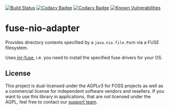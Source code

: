 [![Build Status](https://github.com/cryptomator/fuse-nio-adapter/workflows/Build/badge.svg)](https://github.com/cryptomator/fuse-nio-adapter/actions?query=workflow%3ABuild)
[![Codacy Badge](https://api.codacy.com/project/badge/Grade/47914e82b4c54f39b6150c24b83d7d09)](https://www.codacy.com/app/cryptomator/fuse-nio-adapter?utm_source=github.com&amp;utm_medium=referral&amp;utm_content=cryptomator/fuse-nio-adapter&amp;utm_campaign=Badge_Grade)
[![Codacy Badge](https://api.codacy.com/project/badge/Coverage/47914e82b4c54f39b6150c24b83d7d09)](https://www.codacy.com/app/cryptomator/fuse-nio-adapter?utm_source=github.com&utm_medium=referral&utm_content=cryptomator/fuse-nio-adapter&utm_campaign=Badge_Coverage)
[![Known Vulnerabilities](https://snyk.io/test/github/cryptomator/fuse-nio-adapter/badge.svg)](https://snyk.io/test/github/cryptomator/fuse-nio-adapter)

# fuse-nio-adapter
Provides directory contents specified by a `java.nio.file.Path` via a FUSE filesystem.

Uses [jnr-fuse](https://github.com/SerCeMan/jnr-fuse), i.e. you need to install the specified fuse drivers for your OS.

## License

This project is dual-licensed under the AGPLv3 for FOSS projects as well as a commercial license for independent software vendors and resellers. If you want to use this library in applications, that are *not* licensed under the AGPL, feel free to contact our [support team](https://cryptomator.org/help/).
